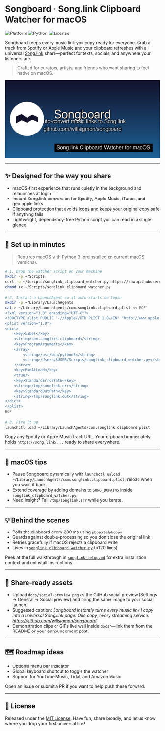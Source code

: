 # Songboard · Song.link Clipboard Watcher for macOS

![Platform](https://img.shields.io/badge/platform-macOS-black?style=flat-square) ![Python](https://img.shields.io/badge/python-3%2B-blue?style=flat-square) ![License](https://img.shields.io/badge/license-MIT-green?style=flat-square)

Songboard keeps every music link you copy ready for everyone. Grab a track from Spotify or Apple Music and your clipboard refreshes with a universal [Song.link](https://song.link) share—perfect for texts, socials, and anywhere your listeners are.

> Crafted for curators, artists, and friends who want sharing to feel native on macOS.

![Songboard social preview](docs/social-preview.png)

---

## ✨ Designed for the way you share
- macOS-first experience that runs quietly in the background and relaunches at login
- Instant Song.link conversion for Spotify, Apple Music, iTunes, and geo.apple links
- Clipboard protection that avoids loops and keeps your original copy safe if anything fails
- Lightweight, dependency-free Python script you can read in a single glance

---

## 🚀 Set up in minutes

> Requires macOS with Python 3 (preinstalled on current macOS versions).

```bash
# 1. Drop the watcher script on your machine
mkdir -p ~/Scripts
curl -o ~/Scripts/songlink_clipboard_watcher.py https://raw.githubusercontent.com/willsigmon/songboard/main/songlink_clipboard_watcher.py
chmod +x ~/Scripts/songlink_clipboard_watcher.py

# 2. Install a LaunchAgent so it auto-starts on login
mkdir -p ~/Library/LaunchAgents
cat > ~/Library/LaunchAgents/com.songlink.clipboard.plist <<'EOF'
<?xml version="1.0" encoding="UTF-8"?>
<!DOCTYPE plist PUBLIC "-//Apple//DTD PLIST 1.0//EN" "http://www.apple.com/DTDs/PropertyList-1.0.dtd">
<plist version="1.0">
<dict>
    <key>Label</key>
    <string>com.songlink.clipboard</string>
    <key>ProgramArguments</key>
    <array>
        <string>/usr/bin/python3</string>
        <string>/Users/$USER/Scripts/songlink_clipboard_watcher.py</string>
    </array>
    <key>RunAtLoad</key>
    <true/>
    <key>StandardErrorPath</key>
    <string>/tmp/songlink.err</string>
    <key>StandardOutPath</key>
    <string>/tmp/songlink.out</string>
</dict>
</plist>
EOF

# 3. Fire it up
launchctl load ~/Library/LaunchAgents/com.songlink.clipboard.plist
```

Copy any Spotify or Apple Music track URL. Your clipboard immediately holds `https://song.link/...` ready to share everywhere.

---

## 🧠 macOS tips
- Pause Songboard dynamically with `launchctl unload ~/Library/LaunchAgents/com.songlink.clipboard.plist`; reload when you want it back.
- Extend coverage by adding domains to `SONG_DOMAINS` inside `songlink_clipboard_watcher.py`.
- Need insight? Tail `/tmp/songlink.err` while you iterate.

---

## 💡 Behind the scenes
- Polls the clipboard every 200 ms using `pbpaste`/`pbcopy`
- Guards against double-processing so you don’t lose the original link
- Retries gracefully if macOS rejects a clipboard write
- Lives in [`songlink_clipboard_watcher.py`](songlink_clipboard_watcher.py) (≈120 lines)

Peek at the full walkthrough in [`songlink-setup.md`](songlink-setup.md) for extra installation context and uninstall instructions.

---

## 📸 Share-ready assets
- Upload `docs/social-preview.png` as the GitHub social preview (Settings → General → Social preview) and bring the same image to your social launch.
- Suggested caption: *Songboard instantly turns every music link I copy into a universal Song.link page. One copy, every streaming service. https://github.com/willsigmon/songboard*
- Demonstration clips or GIFs live well inside `docs/`—link them from the README or your announcement post.

---

## 🗺️ Roadmap ideas
- Optional menu bar indicator
- Global keyboard shortcut to toggle the watcher
- Support for YouTube Music, Tidal, and Amazon Music

Open an issue or submit a PR if you want to help push these forward.

---

## 📝 License

Released under the [MIT License](LICENSE). Have fun, share broadly, and let us know where you drop your first universal link!
